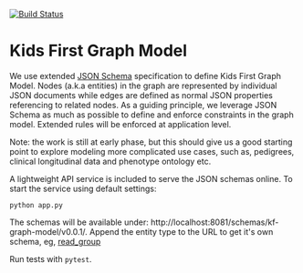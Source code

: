 [![Build Status](https://travis-ci.org/kids-first/kf-graph-model.svg?branch=master)](https://travis-ci.org/kids-first/kf-graph-model)

# Kids First Graph Model

We use extended [JSON Schema](http://json-schema.org/) specification to define Kids First Graph Model.
Nodes (a.k.a entities) in the graph are represented by individual JSON documents while
edges are defined as normal JSON properties referencing to related nodes. As a guiding
principle, we leverage JSON Schema as much as possible to define and enforce constraints in the
graph model. Extended rules will be enforced at application level.

Note: the work is still at early phase, but this should give us a good starting point to explore
modeling more complicated use cases, such as, pedigrees, clinical longitudinal data and
phenotype ontology etc.

A lightweight API service is included to serve the JSON schemas online. To start the service
using default settings:

```
python app.py
```

The schemas will be available under: http://localhost:8081/schemas/kf-graph-model/v0.0.1/.
Append the entity type to the URL to get it's own schema,
eg, [read_group](http://localhost:8081/schemas/kf-graph-model/v0.0.1/read_group)

Run tests with `pytest`.
